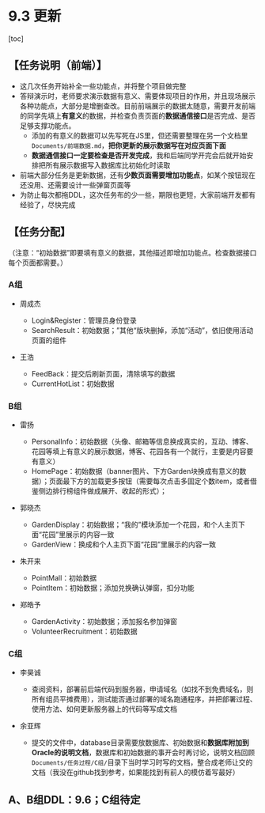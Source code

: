 # 9.3 更新

[toc]

## 【任务说明（前端）】

- 这几次任务开始补全一些功能点，并将整个项目做完整
- 答辩演示时，老师要求演示数据有意义、需要体现项目的作用，并且现场展示各种功能点，大部分是增删查改。目前前端展示的数据太随意，需要开发前端的同学先填上**有意义**的数据，并检查负责页面的**数据通信接口**是否完成、是否足够支撑功能点。
  - 添加的有意义的数据可以先写死在JS里，但还需要整理在另一个文档里`Documents/前端数据.md`，**把你更新的展示数据写在对应页面下面**
  - **数据通信接口一定要检查是否开发完成**，我和后端同学开完会后就开始安排把所有展示数据写入数据库比初始化时读取
- 前端大部分任务是更新数据，还有**少数页面需要增加功能点**，如某个按钮现在还没用、还需要设计一些弹窗页面等
- 为防止每次都拖DDL，这次任务布的少一些，期限也更短，大家前端开发都有经验了，尽快完成



## 【任务分配】

（注意：“初始数据”即要填有意义的数据，其他描述即增加功能点。检查数据接口每个页面都需要。）

### A组

- 周成杰
  - Login&Register：管理员身份登录
  - SearchResult：初始数据；”其他“版块删掉，添加“活动”，依旧使用活动页面的组件
- 王浩
  
  - FeedBack：提交后刷新页面，清除填写的数据
  - CurrentHotList：初始数据
  

### B组

- 雷扬
  - PersonalInfo：初始数据（头像、邮箱等信息换成真实的，互动、博客、花园等填上有意义的展示数据，博客、花园各有一个就行，主要是内容要有意义）
  - HomePage：初始数据（banner图片、下方Garden块换成有意义的数据）；页面最下方的加载更多按钮（需要每次点击多固定个数item，或者借鉴侧边排行榜组件做成展开、收起的形式）；
  
- 郭晓杰
  - GardenDisplay：初始数据；“我的”模块添加一个花园，和个人主页下面“花园”里展示的内容一致
  - GardenView：换成和个人主页下面“花园”里展示的内容一致
  
- 朱开来
  - PointMall：初始数据
  - PointItem：初始数据；添加兑换确认弹窗，扣分功能
  
- 郑皓予
  - GardenActivity：初始数据；添加报名参加弹窗
  - VolunteerRecruitment：初始数据




### C组

- 李昊诚

  - 查阅资料，部署前后端代码到服务器，申请域名（如找不到免费域名，则所有组员平摊费用），测试能否通过部署的域名跑通程序，并把部署过程、使用方法、如何更新服务器上的代码等写成文档
  
- 余亚辉

  - 提交的文件中，database目录需要放数据库、初始数据和**数据库附加到Oracle的说明文档**，数据库和初始数据的事开会时再讨论，说明文档回顾`Documents/任务过程/C组/`目录下当时学习时写的文档，整合成老师让交的文档（我没在github找到参考，如果能找到有前人的模仿着写最好）

## A、B组DDL：9.6；C组待定



